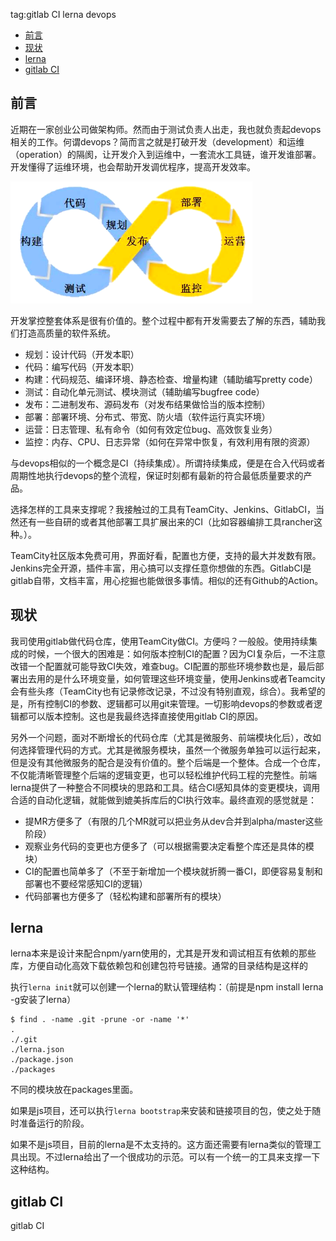 tag:gitlab CI lerna devops

- [前言](#%e5%89%8d%e8%a8%80)
- [现状](#%e7%8e%b0%e7%8a%b6)
- [lerna](#lerna)
- [gitlab CI](#gitlab-ci)

## 前言

近期在一家创业公司做架构师。然而由于测试负责人出走，我也就负责起devops相关的工作。何谓devops？简而言之就是打破开发（development）和运维（operation）的隔阂，让开发介入到运维中，一套流水工具链，谁开发谁部署。开发懂得了运维环境，也会帮助开发调优程序，提高开发效率。

![](../../asset/2019-11-22-11-28-18.png)

开发掌控整套体系是很有价值的。整个过程中都有开发需要去了解的东西，辅助我们打造高质量的软件系统。

- 规划：设计代码（开发本职）
- 代码：编写代码（开发本职）
- 构建：代码规范、编译环境、静态检查、增量构建（辅助编写pretty code）
- 测试：自动化单元测试、模块测试（辅助编写bugfree code）
- 发布：二进制发布、源码发布（对发布结果做恰当的版本控制）
- 部署：部署环境、分布式、带宽、防火墙（软件运行真实环境）
- 运营：日志管理、私有命令（如何有效定位bug、高效恢复业务）
- 监控：内存、CPU、日志异常（如何在异常中恢复，有效利用有限的资源）

与devops相似的一个概念是CI（持续集成）。所谓持续集成，便是在合入代码或者周期性地执行devops的整个流程，保证时刻都有最新的符合最低质量要求的产品。

选择怎样的工具来支撑呢？我接触过的工具有TeamCity、Jenkins、GitlabCI，当然还有一些自研的或者其他部署工具扩展出来的CI（比如容器编排工具rancher这种。）。

TeamCity社区版本免费可用，界面好看，配置也方便，支持的最大并发数有限。Jenkins完全开源，插件丰富，用心搞可以支撑任意你想做的东西。GitlabCI是gitlab自带，文档丰富，用心挖掘也能做很多事情。相似的还有Github的Action。

## 现状

我司使用gitlab做代码仓库，使用TeamCity做CI。方便吗？一般般。使用持续集成的时候，一个很大的困难是：如何版本控制CI的配置？因为CI复杂后，一不注意改错一个配置就可能导致CI失效，难查bug。CI配置的那些环境参数也是，最后部署出去用的是什么环境变量，如何管理这些环境变量，使用Jenkins或者Teamcity会有些头疼（TeamCity也有记录修改记录，不过没有特别直观，综合）。我希望的是，所有控制CI的参数、逻辑都可以用git来管理。一切影响devops的参数或者逻辑都可以版本控制。这也是我最终选择直接使用gitlab CI的原因。

另外一个问题，面对不断增长的代码仓库（尤其是微服务、前端模块化后），改如何选择管理代码的方式。尤其是微服务模块，虽然一个微服务单独可以运行起来，但是没有其他微服务的配合是没有价值的。整个后端是一个整体。合成一个仓库，不仅能清晰管理整个后端的逻辑变更，也可以轻松维护代码工程的完整性。前端lerna提供了一种整合不同模块的思路和工具。结合CI感知具体的变更模块，调用合适的自动化逻辑，就能做到媲美拆库后的CI执行效率。最终直观的感觉就是：

- 提MR方便多了（有限的几个MR就可以把业务从dev合并到alpha/master这些阶段）
- 观察业务代码的变更也方便多了（可以根据需要决定看整个库还是具体的模块）
- CI的配置也简单多了（不至于新增加一个模块就折腾一番CI，即便容易复制和部署也不要经常感知CI的逻辑）
- 代码部署也方便多了（轻松构建和部署所有的模块）


## lerna

lerna本来是设计来配合npm/yarn使用的，尤其是开发和调试相互有依赖的那些库，方便自动化高效下载依赖包和创建包符号链接。通常的目录结构是这样的

执行`lerna init`就可以创建一个lerna的默认管理结构：（前提是npm install lerna -g安装了lerna）

```
$ find . -name .git -prune -or -name '*'
.
./.git
./lerna.json
./package.json
./packages
```

不同的模块放在packages里面。

如果是js项目，还可以执行`lerna bootstrap`来安装和链接项目的包，使之处于随时准备运行的阶段。

如果不是js项目，目前的lerna是不太支持的。这方面还需要有lerna类似的管理工具出现。不过lerna给出了一个很成功的示范。可以有一个统一的工具来支撑一下这种结构。


## gitlab CI

gitlab CI

